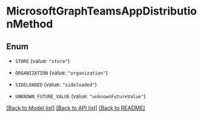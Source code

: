 # MicrosoftGraphTeamsAppDistributionMethod

## Enum


* `STORE` (value: `"store"`)

* `ORGANIZATION` (value: `"organization"`)

* `SIDELOADED` (value: `"sideloaded"`)

* `UNKNOWN_FUTURE_VALUE` (value: `"unknownFutureValue"`)


[[Back to Model list]](../README.md#documentation-for-models) [[Back to API list]](../README.md#documentation-for-api-endpoints) [[Back to README]](../README.md)


